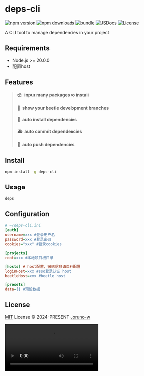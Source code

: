 # deps-cli

[![npm version][npm-version-src]][npm-version-href]
[![npm downloads][npm-downloads-src]][npm-downloads-href]
[![bundle][bundle-src]][bundle-href]
[![JSDocs][jsdocs-src]][jsdocs-href]
[![License][license-src]][license-href]

A CLI tool to manage dependencies in your project

## Requirements
- Node.js >= 20.0.0
- 配置host

## Features
> #### <p>📦&nbsp; input many packages to install</p> ####
> #### <p>🚀&nbsp; show your beetle development branches</p> ####
> #### <p>🚗&nbsp; auto install dependencies</p> ####
> #### <p>🚑&nbsp; auto commit dependencies</p> ####
> #### <p>🚒&nbsp; auto push dependencies</p> ####

## Install
```bash
npm install -g deps-cli
```

## Usage
```bash
deps
```

## Configuration
```ini
# ~/deps-cli.ini
[auth]
username=xxx #登录用户名
password=xxx #登录密码
cookies="xxx" #登录cookies

[projects]
root=xxx #本地项目根目录

[hosts] # host配置，敏感信息请自行配置
loginHost=xxx #sso登录认证 host
beetleHost=xxx #beetle host

[presets]
data={} #预设数据
```

## License

[MIT](./LICENSE) License © 2024-PRESENT [Joruno-w](https://github.com/Joruno-w)

<video src="https://github.com/user-attachments/assets/613439ef-86c1-4370-8d7a-f095c4d98bc1" />

<!-- Badges -->

[npm-version-src]: https://img.shields.io/npm/v/deps-cli?style=flat&colorA=080f12&colorB=1fa669
[npm-version-href]: https://npmjs.com/package/deps-cli
[npm-downloads-src]: https://img.shields.io/npm/dm/deps-cli?style=flat&colorA=080f12&colorB=1fa669
[npm-downloads-href]: https://npmjs.com/package/deps-cli
[bundle-src]: https://img.shields.io/bundlephobia/minzip/deps-cli?style=flat&colorA=080f12&colorB=1fa669&label=minzip
[bundle-href]: https://bundlephobia.com/result?p=deps-cli
[license-src]: https://img.shields.io/github/license/Joruno-w/deps-cli.svg?style=flat&colorA=080f12&colorB=1fa669
[license-href]: https://github.com/Joruno-w/deps-cli/blob/main/LICENSE
[jsdocs-src]: https://img.shields.io/badge/jsdocs-reference-080f12?style=flat&colorA=080f12&colorB=1fa669
[jsdocs-href]: https://www.jsdocs.io/package/deps-cli
